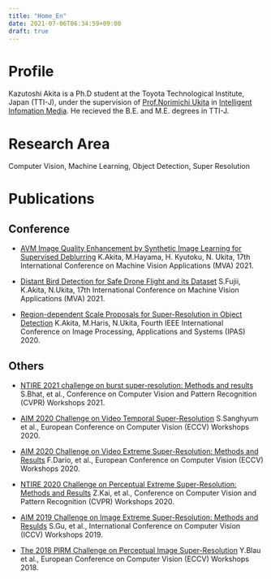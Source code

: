```yaml
---
title: "Home_En"
date: 2021-07-06T06:34:59+09:00
draft: true
---
```


# Profile

Kazutoshi Akita is a Ph.D student at the Toyota Technological Institute, Japan (TTI-J), under the supervision of [Prof.Norimichi Ukita](https://www.toyota-ti.ac.jp/Lab/Denshi/iim/ukita/index.html) in [Intelligent Infomation Media](https://www.toyota-ti.ac.jp/Lab/Denshi/iim/index.html). He recieved the B.E. and M.E. degrees in TTI-J.

# Research Area
Computer Vision, Machine Learning, Object Detection, Super Resolution

# Publications

## Conference

* [AVM Image Quality Enhancement by Synthetic Image Learning for Supervised Deblurring]()
K.Akita, M.Hayama, H. Kyutoku, N. Ukita, 17th International Conference on Machine Vision Applications (MVA) 2021.

* [Distant Bird Detection for Safe Drone Flight and its Dataset]()
S.Fujii, K.Akita, N.Ukita, 17th International Conference on Machine Vision Applications (MVA) 2021.

* [Region-dependent Scale Proposals for Super-Resolution in Object Detection]()
K.Akita, M.Haris, N.Ukita, Fourth IEEE International Conference on Image Processing, Applications and Systems (IPAS) 2020.


## Others
* [NTIRE 2021 challenge on burst super-resolution: Methods and results]()
S.Bhat, et al., Conference on Computer Vision and Pattern Recognition (CVPR) Workshops 2021.

* [AIM 2020 Challenge on Video Temporal Super-Resolution]()
S.Sanghyum et al., European Conference on Computer Vision (ECCV) Workshops 2020.

* [AIM 2020 Challenge on Video Extreme Super-Resolution: Methods and Results]()
F.Dario, et al., European Conference on Computer Vision (ECCV) Workshops 2020.

* [NTIRE 2020 Challenge on Perceptual Extreme Super-Resolution: Methods and Results]()
Z.Kai, et al., Conference on Computer Vision and Pattern Recognition (CVPR) Workshops 2020.

* [AIM 2019 Challenge on Image Extreme Super-Resolution: Methods and Resulds]()
S.Gu, et al., International Conference on Computer Vision (ICCV) Workshops 2019. 

* [The 2018 PIRM Challenge on Perceptual Image Super-Resolution]()
Y.Blau et al., European Conference on Computer Vision (ECCV) Workshops 2018.